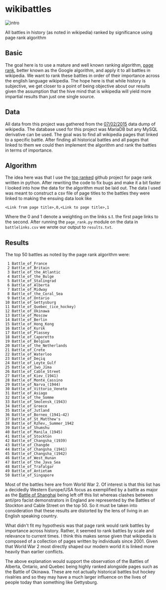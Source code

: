 # wikibattles
![intro](http://horroretc.com/wp-content/uploads/2011/05/189.jpg)

All battles in history (as noted in wikipedia) ranked by significance using page rank algorithm

## Basic
The goal here is to use a mature and well known ranking algorithm, [page rank][2], better known 
as the Google algorithm, and apply it to all battles in wikipedia. We want to rank these battles 
in order of their importance across the english language wikipedia. The hope here is that while 
history is subjective, we get closer to a point of being objective about our results given the 
assumption that the hive mind that is wikipedia will yield more impartial results than just one single source.

## Data
All data from this project was gathered from the [07/02/2015][4] data dump of wikipedia. The database used for
this project was MariaDB but any MySQL derivative can be used. The goal was to find all wikipedia pages that
linked to a specific battle. After finding all historical battles and all pages that linked to them we could
then implement the algorithm and rank the battles in terms of importance.

## Algorithm
The idea here was that I use the [top ranked][1] github project for page rank written in python.
After rewriting the code to fix bugs and make it a bit faster I looked into how the data for the
algorithm must be laid out. The data I used was meant to construct a csv file of page titles to the 
battles they were linked to making the ensuing data look like

    <Link from page title>,0,<Link to page title>,1

Where the 0 and 1 denote a weighting on the links s.t. the first page links to the second.
After running the `page_rank.py` module on the data in `battlelinks.csv` we wrote our output to `results.txt`.

## Results
The top 50 battles as noted by the page rank algorithm were:

     1 Battle_of_France               
     2 Battle_of_Britain              
     3 Battle_of_the_Atlantic         
     4 Battle_of_the_Bulge            
     5 Battle_of_Stalingrad           
     6 Battle_of_Alberta              
     7 Battle_of_Midway               
     8 Battle_of_the_Coral_Sea        
     9 Battle_of_Ontario              
    10 Battle_of_Gettysburg           
    11 Battle_of_Quebec_(ice_hockey)  
    12 Battle_of_Okinawa              
    13 Battle_of_Moscow               
    14 Battle_of_Berlin               
    15 Battle_of_Hong_Kong            
    16 Battle_of_Kursk                
    17 Battle_of_Plassey              
    18 Battle_of_Caporetto            
    19 Battle_of_Belgium              
    20 Battle_of_the_Netherlands      
    21 Battle_of_Crete                
    22 Battle_of_Waterloo             
    23 Battle_of_Deçiq               
    24 Battle_of_Leyte_Gulf           
    25 Battle_of_Iwo_Jima             
    26 Battle_of_Cable_Street         
    27 Battle_of_Kiev_(1941)          
    28 Battle_of_Monte_Cassino        
    29 Battle_of_Narva_(1944)         
    30 Battle_of_Vittorio_Veneto      
    31 Battle_of_Asiago               
    32 Battle_of_the_Somme            
    33 Battle_of_Smolensk_(1943)      
    34 Battle_of_Greece               
    35 Battle_of_Jutland              
    36 Battle_of_Borneo_(1941–42)   
    37 Battle_of_St_Matthew's         
    38 Battle_of_Rzhev,_Summer_1942   
    39 Battle_of_Shumshu              
    40 Battle_of_Manila_(1945)        
    41 Battle_of_Stockton             
    42 Battle_of_Changsha_(1939)      
    43 Battle_of_Changde              
    44 Battle_of_Changsha_(1941)      
    45 Battle_of_Changsha_(1942)      
    46 Battle_of_West_Hunan           
    47 Battle_of_the_Java_Sea         
    48 Battle_of_Trafalgar            
    49 Battle_of_Antietam             
    50 Battle_of_Singapore            

Most of the battles here are from World War 2. Of interest is that this list has a decidedly Western 
Europe/USA focus as exemplified by a battle as major as the [Battle of Shanghai][3] being left off 
this list whereas clashes between anti/pro facist demonstrators in England are represented by the 
Battles of Stockton and Cable Street on the top 50. So it must be taken into consideration that these
results are distorted by the lens of living in an English speaking country.

What didn't fit my hypothesis was that page rank would rank battles by importance across history. Rather, it 
seemed to rank battles by scale and relevance to current times. I think this makes sense given that 
wikipedia is composed of a collection of pages written by individuals since 2001. Given that World War 2 most
directly shaped our modern world it is linked more heavily than earlier conflicts.

The above explanation would support the observation of the Battles of Alberta, Ontario, and Quebec being highly
ranked alongside pages such as the Battle of Okinawa. These are not actually historical battles but hockey
rivalries and so they may have a much larger influence on the lives of people today than something like 
Gettysburg.

[1]: https://github.com/timothyasp/PageRank
[2]: https://en.wikipedia.org/wiki/PageRank
[3]: https://en.wikipedia.org/wiki/Battle_of_Shanghai
[4]: https://dumps.wikimedia.org/enwiki/20150702/
